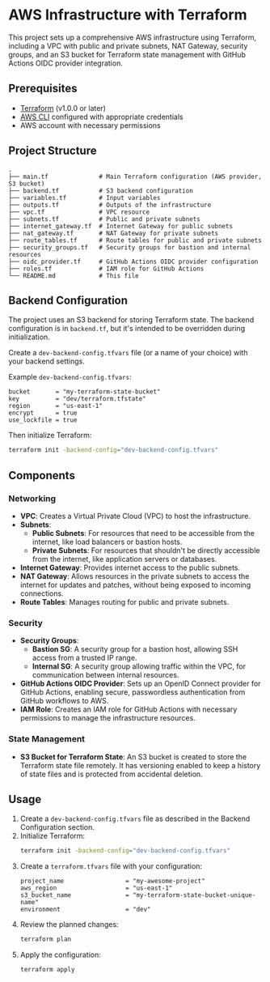 # AWS Infrastructure with Terraform

This project sets up a comprehensive AWS infrastructure using Terraform, including a VPC with public and private subnets, NAT Gateway, security groups, and an S3 bucket for Terraform state management with GitHub Actions OIDC provider integration.

## Prerequisites

- [Terraform](https://www.terraform.io/downloads.html) (v1.0.0 or later)
- [AWS CLI](https://aws.amazon.com/cli/) configured with appropriate credentials
- AWS account with necessary permissions

## Project Structure

```
.
├── main.tf              # Main Terraform configuration (AWS provider, S3 bucket)
├── backend.tf           # S3 backend configuration
├── variables.tf         # Input variables
├── outputs.tf           # Outputs of the infrastructure
├── vpc.tf               # VPC resource
├── subnets.tf           # Public and private subnets
├── internet_gateway.tf  # Internet Gateway for public subnets
├── nat_gateway.tf       # NAT Gateway for private subnets
├── route_tables.tf      # Route tables for public and private subnets
├── security_groups.tf   # Security groups for bastion and internal resources
├── oidc_provider.tf     # GitHub Actions OIDC provider configuration
├── roles.tf             # IAM role for GitHub Actions
└── README.md            # This file
```

## Backend Configuration

The project uses an S3 backend for storing Terraform state. The backend configuration is in `backend.tf`, but it's intended to be overridden during initialization.

Create a `dev-backend-config.tfvars` file (or a name of your choice) with your backend settings.

Example `dev-backend-config.tfvars`:

```hcl
bucket       = "my-terraform-state-bucket"
key          = "dev/terraform.tfstate"
region       = "us-east-1"
encrypt      = true
use_lockfile = true
```

Then initialize Terraform:

```bash
terraform init -backend-config="dev-backend-config.tfvars"
```

## Components

### Networking

- **VPC**: Creates a Virtual Private Cloud (VPC) to host the infrastructure.
- **Subnets**:
  - **Public Subnets**: For resources that need to be accessible from the internet, like load balancers or bastion hosts.
  - **Private Subnets**: For resources that shouldn't be directly accessible from the internet, like application servers or databases.
- **Internet Gateway**: Provides internet access to the public subnets.
- **NAT Gateway**: Allows resources in the private subnets to access the internet for updates and patches, without being exposed to incoming connections.
- **Route Tables**: Manages routing for public and private subnets.

### Security

- **Security Groups**:
  - **Bastion SG**: A security group for a bastion host, allowing SSH access from a trusted IP range.
  - **Internal SG**: A security group allowing traffic within the VPC, for communication between internal resources.
- **GitHub Actions OIDC Provider**: Sets up an OpenID Connect provider for GitHub Actions, enabling secure, passwordless authentication from GitHub workflows to AWS.
- **IAM Role**: Creates an IAM role for GitHub Actions with necessary permissions to manage the infrastructure resources.

### State Management

- **S3 Bucket for Terraform State**: An S3 bucket is created to store the Terraform state file remotely. It has versioning enabled to keep a history of state files and is protected from accidental deletion.

## Usage

1.  Create a `dev-backend-config.tfvars` file as described in the Backend Configuration section.
2.  Initialize Terraform:
    ```bash
    terraform init -backend-config="dev-backend-config.tfvars"
    ```
3.  Create a `terraform.tfvars` file with your configuration:
    ```hcl
    project_name                 = "my-awesome-project"
    aws_region                   = "us-east-1"
    s3_bucket_name               = "my-terraform-state-bucket-unique-name"
    environment                  = "dev"
    ```
4.  Review the planned changes:
    ```bash
    terraform plan
    ```
5.  Apply the configuration:
    ```bash
    terraform apply
    ```
